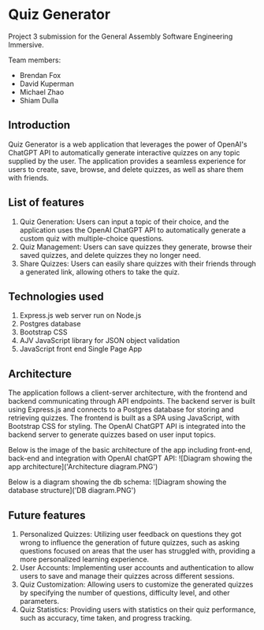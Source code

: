 # Quiz Generator
Project 3 submission for the General Assembly Software Engineering Immersive.

Team members: 
* Brendan Fox
* David Kuperman
* Michael Zhao
* Shiam Dulla

## Introduction
Quiz Generator is a web application that leverages the power of OpenAI's ChatGPT API to automatically generate interactive quizzes on any topic supplied by the user. The application provides a seamless experience for users to create, save, browse, and delete quizzes, as well as share them with friends.

## List of features
1. Quiz Generation: Users can input a topic of their choice, and the application uses the OpenAI ChatGPT API to automatically generate a     custom quiz with multiple-choice questions.
1. Quiz Management: Users can save quizzes they generate, browse their saved quizzes, and delete quizzes they no longer need.
1. Share Quizzes: Users can easily share quizzes with their friends through a generated link, allowing others to take the quiz.

## Technologies used
1. Express.js web server run on Node.js 
1. Postgres database
1. Bootstrap CSS
1. AJV JavaScript library for JSON object validation
1. JavaScript front end Single Page App

## Architecture
The application follows a client-server architecture, with the frontend and backend communicating through API endpoints. The backend server is built using Express.js and connects to a Postgres database for storing and retrieving quizzes. The frontend is built as a SPA using JavaScript, with Bootstrap CSS for styling. The OpenAI ChatGPT API is integrated into the backend server to generate quizzes based on user input topics.

Below is the image of the basic architecture of the app including front-end, back-end and integration with OpenAI chatGPT API:
![Diagram showing the app architecture]('Architecture diagram.PNG') 

Below is a diagram showing the db schema: 
![Diagram showing the database structure]('DB diagram.PNG') 

## Future features
1. Personalized Quizzes: Utilizing user feedback on questions they got wrong to influence the generation of future quizzes, such as asking questions focused on areas that the user has struggled with, providing a more personalized learning experience.
1. User Accounts: Implementing user accounts and authentication to allow users to save and manage their quizzes across different sessions.
1. Quiz Customization: Allowing users to customize the generated quizzes by specifying the number of questions, difficulty level, and other parameters.
1. Quiz Statistics: Providing users with statistics on their quiz performance, such as accuracy, time taken, and progress tracking. 
